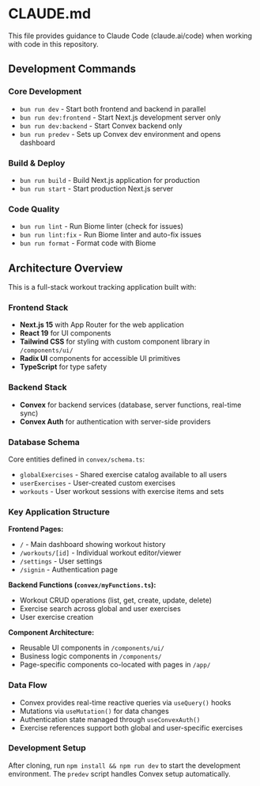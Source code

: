# CLAUDE.md

This file provides guidance to Claude Code (claude.ai/code) when working with code in this repository.

## Development Commands

### Core Development

- `bun run dev` - Start both frontend and backend in parallel
- `bun run dev:frontend` - Start Next.js development server only
- `bun run dev:backend` - Start Convex backend only
- `bun run predev` - Sets up Convex dev environment and opens dashboard

### Build & Deploy

- `bun run build` - Build Next.js application for production
- `bun run start` - Start production Next.js server

### Code Quality

- `bun run lint` - Run Biome linter (check for issues)
- `bun run lint:fix` - Run Biome linter and auto-fix issues
- `bun run format` - Format code with Biome

## Architecture Overview

This is a full-stack workout tracking application built with:

### Frontend Stack

- **Next.js 15** with App Router for the web application
- **React 19** for UI components
- **Tailwind CSS** for styling with custom component library in `/components/ui/`
- **Radix UI** components for accessible UI primitives
- **TypeScript** for type safety

### Backend Stack

- **Convex** for backend services (database, server functions, real-time sync)
- **Convex Auth** for authentication with server-side providers

### Database Schema

Core entities defined in `convex/schema.ts`:

- `globalExercises` - Shared exercise catalog available to all users
- `userExercises` - User-created custom exercises
- `workouts` - User workout sessions with exercise items and sets

### Key Application Structure

**Frontend Pages:**

- `/` - Main dashboard showing workout history
- `/workouts/[id]` - Individual workout editor/viewer
- `/settings` - User settings
- `/signin` - Authentication page

**Backend Functions (`convex/myFunctions.ts`):**

- Workout CRUD operations (list, get, create, update, delete)
- Exercise search across global and user exercises
- User exercise creation

**Component Architecture:**

- Reusable UI components in `/components/ui/`
- Business logic components in `/components/`
- Page-specific components co-located with pages in `/app/`

### Data Flow

- Convex provides real-time reactive queries via `useQuery()` hooks
- Mutations via `useMutation()` for data changes
- Authentication state managed through `useConvexAuth()`
- Exercise references support both global and user-specific exercises

### Development Setup

After cloning, run `npm install && npm run dev` to start the development environment. The `predev` script handles Convex setup automatically.

